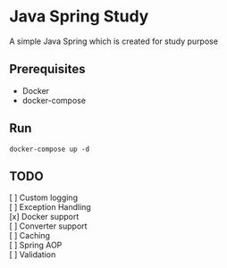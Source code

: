 # Java Spring Study

A simple Java Spring which is created for study purpose

## Prerequisites

* Docker
* docker-compose

## Run

```
docker-compose up -d
```

## TODO

[ ] Custom logging  
[ ] Exception Handling  
[x] Docker support  
[ ] Converter support  
[ ] Caching  
[ ] Spring AOP  
[ ] Validation
